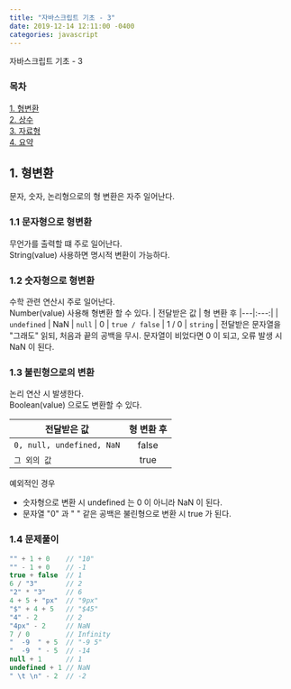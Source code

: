 ```yaml
---
title: "자바스크립트 기초 - 3"
date: 2019-12-14 12:11:00 -0400
categories: javascript
---
```


자바스크립트 기초 - 3

### 목차
[1. 형변환](#1-형변환)<br>
[2. 상수](#2-상수)<br>
[3. 자료형](#3-자료형)<br>
[4. 요약](#4-요약)

## 1. 형변환 
문자, 숫자, 논리형으로의 형 변환은 자주 일어난다.

### 1.1 문자형으로 형변환
무언가를 출력할 떄 주로 일어난다.<br>
String(value) 사용하면 명시적 변환이 가능하다.

### 1.2 숫자형으로 형변환
수학 관련 연산시 주로 일어난다. <br>
Number(value) 사용해 형변환 할 수 있다.
| 전달받은 값 | 형 변환 후 
|---|:---:|
| `undefined` | NaN
| `null` | 0
| `true / false` | 1 / 0
| `string` | 전달받은 문자열을 "그래도" 읽되, 처음과 끝의 공백을 무시. 문자열이 비었다면 0 이 되고, 오류 발생 시 NaN 이 된다.

### 1.3 불린형으로의 변환
논리 연산 시 발생한다. <br>
Boolean(value) 으로도 변환할 수 있다.

| 전달받은 값 | 형 변환 후 
|---|:---:|
| `0, null, undefined, NaN` | false
| `그 외의 값` | true

예외적인 경우
- 숫자형으로 변환 시 undefined 는 0 이 아니라 NaN 이 된다.
- 문자열 "0" 과 " " 같은 공백은 불린형으로 변환 시 true 가 된다.

### 1.4 문제풀이
```javascript
"" + 1 + 0    // "10"
"" - 1 + 0    // -1
true + false  // 1
6 / "3"       // 2
"2" * "3"     // 6
4 + 5 + "px"  // "9px"
"$" + 4 + 5   // "$45"
"4" - 2       // 2
"4px" - 2     // NaN
7 / 0         // Infinity
"  -9  " + 5  // "-9 5"
"  -9  " - 5  // -14
null + 1      // 1
undefined + 1 // NaN
" \t \n" - 2  // -2
```

